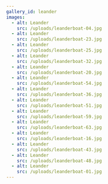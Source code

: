 ```yaml
---
gallery_id: leander
images:
  - alt: Leander
    src: /uploads/leanderboat-04.jpg
  - alt: Leander
    src: /uploads/leanderboat-23.jpg
  - alt: Leander
    src: /uploads/leanderboat-25.jpg
  - alt: Leander
    src: /uploads/leanderboat-32.jpg
  - alt: Leander
    src: /uploads/leanderboat-20.jpg
  - alt: Leander
    src: /uploads/leanderboat-54.jpg
  - alt: Leander
    src: /uploads/leanderboat-36.jpg
  - alt: Leander
    src: /uploads/leanderboat-51.jpg
  - alt: Leander
    src: /uploads/leanderboat-59.jpg
  - alt: Leander
    src: /uploads/leanderboat-63.jpg
  - alt: Leander
    src: /uploads/leanderboat-16.jpg
  - alt: Leander
    src: /uploads/leanderboat-43.jpg
  - alt: Leander
    src: /uploads/leanderboat-48.jpg
  - alt: Leander
    src: /uploads/leanderboat-01.jpg
---
```

